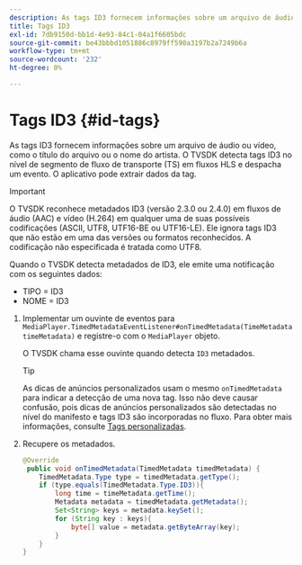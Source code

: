```yaml
---
description: As tags ID3 fornecem informações sobre um arquivo de áudio ou vídeo, como o título do arquivo ou o nome do artista. O TVSDK detecta tags ID3 no nível de segmento de fluxo de transporte (TS) em fluxos HLS e despacha um evento. O aplicativo pode extrair dados da tag.
title: Tags ID3
exl-id: 7db9150d-bb1d-4e93-84c1-04a1f6605bdc
source-git-commit: be43bbbd1051886c8979ff590a3197b2a7249b6a
workflow-type: tm+mt
source-wordcount: '232'
ht-degree: 0%

---
```


# Tags ID3 {#id-tags}

As tags ID3 fornecem informações sobre um arquivo de áudio ou vídeo, como o título do arquivo ou o nome do artista. O TVSDK detecta tags ID3 no nível de segmento de fluxo de transporte (TS) em fluxos HLS e despacha um evento. O aplicativo pode extrair dados da tag.

>[!IMPORTANT]
>
>O TVSDK reconhece metadados ID3 (versão 2.3.0 ou 2.4.0) em fluxos de áudio (AAC) e vídeo (H.264) em qualquer uma de suas possíveis codificações (ASCII, UTF8, UTF16-BE ou UTF16-LE). Ele ignora tags ID3 que não estão em uma das versões ou formatos reconhecidos. A codificação não especificada é tratada como UTF8.

Quando o TVSDK detecta metadados de ID3, ele emite uma notificação com os seguintes dados:

* TIPO = ID3
* NOME = ID3

1. Implementar um ouvinte de eventos para `MediaPlayer.TimedMetadataEventListener#onTimedMetadata(TimeMetadata timeMetadata)` e registre-o com o `MediaPlayer` objeto.

   O TVSDK chama esse ouvinte quando detecta `ID3` metadados.

   >[!TIP]
   >
   >As dicas de anúncios personalizados usam o mesmo `onTimedMetadata` para indicar a detecção de uma nova tag. Isso não deve causar confusão, pois dicas de anúncios personalizados são detectadas no nível do manifesto e tags ID3 são incorporadas no fluxo. Para obter mais informações, consulte [Tags personalizadas](../../tvsdk-3x-android-prog/android-3x-advertising/ad-insertion/custom-tags-configure/android-3x-custom-tags-configure.md).

1. Recupere os metadados.

   ```java
   @Override 
    public void onTimedMetadata(TimedMetadata timedMetadata) { 
       TimedMetadata.Type type = timedMetadata.getType(); 
       if (type.equals(TimedMetadata.Type.ID3)){ 
           long time = timeMetadata.getTime(); 
           Metadata metadata = timedMetadata.getMetadata(); 
           Set<String> keys = metadata.keySet(); 
           for (String key : keys){ 
               byte[] value = metadata.getByteArray(key); 
           } 
       } 
   }
   ```

